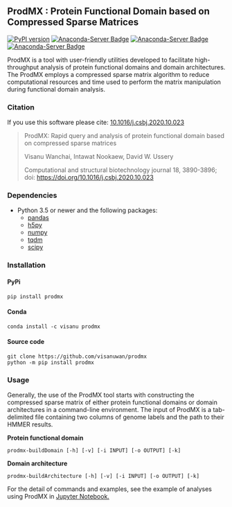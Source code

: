 ## ProdMX : Protein Functional Domain based on Compressed Sparse Matrices
[![PyPI version](https://badge.fury.io/py/prodmx.svg)](https://badge.fury.io/py/prodmx)
[![Anaconda-Server Badge](https://anaconda.org/visanu/prodmx/badges/version.svg)](https://anaconda.org/visanu/prodmx)
[![Anaconda-Server Badge](https://anaconda.org/visanu/prodmx/badges/platforms.svg)](https://anaconda.org/visanu/prodmx)
[![Anaconda-Server Badge](https://anaconda.org/visanu/prodmx/badges/license.svg)](https://anaconda.org/visanu/prodmx)

ProdMX is a tool with user-friendly utilities developed to facilitate high-throughput analysis of protein functional domains and domain architectures. The ProdMX employs a compressed sparse matrix algorithm to reduce computational resources and time used to perform the matrix manipulation during functional domain analysis.

### Citation
If you use this software please cite: [10.1016/j.csbj.2020.10.023](https://doi.org/10.1016/j.csbj.2020.10.023)

> ProdMX: Rapid query and analysis of protein functional domain based on compressed sparse matrices 
>  
> Visanu Wanchai, Intawat Nookaew, David W. Ussery
> 
>Computational and structural biotechnology journal 18, 3890-3896; doi: https://doi.org/10.1016/j.csbj.2020.10.023

### Dependencies

* Python 3.5 or newer and the following packages:
    * [pandas](https://github.com/pandas-dev/pandas)
    * [h5py](https://github.com/h5py/h5py)
    * [numpy](https://github.com/numpy/numpy)
    * [tqdm](https://github.com/tqdm/tqdm)
    * [scipy](https://github.com/scipy/scipy)

### Installation
#### PyPi
```
pip install prodmx
```
#### Conda
```
conda install -c visanu prodmx
```
#### Source code
```
git clone https://github.com/visanuwan/prodmx
python -m pip install prodmx
```
### Usage

Generally, the use of the ProdMX tool starts with constructing the compressed sparse matrix of either protein functional domains or domain architectures in a command-line environment. The input of ProdMX is a tab-delimited file containing two columns of genome labels and the path to their HMMER results.

**Protein functional domain**

```
prodmx-buildDomain [-h] [-v] [-i INPUT] [-o OUTPUT] [-k]
```

**Domain architecture**

```
prodmx-buildArchitecture [-h] [-v] [-i INPUT] [-o OUTPUT] [-k]
```
For the detail of commands and examples, see the example of analyses using ProdMX in [Jupyter Notebook.](test/prodmx_example.ipynb)
